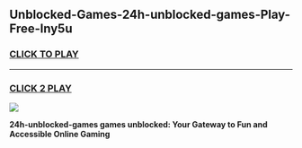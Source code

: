 
## Unblocked-Games-24h-unblocked-games-Play-Free-lny5u
<h3>
<a href="https://premium76.site?title=24h-unblocked-games&ref=23A">CLICK TO PLAY</a></h3>
<hr>

<h3>
<a href="https://premium76.site?title=24h-unblocked-games&ref=23A">CLICK 2 PLAY</a>
  
</h3>

<a href="https://premium76.site?title=24h-unblocked-games&ref=23A"><img src="https://clearcache.store/games.png"></a>


**24h-unblocked-games games unblocked: Your Gateway to Fun and Accessible Online Gaming**
